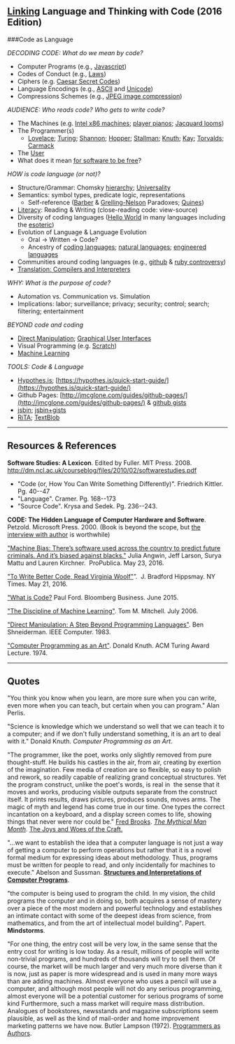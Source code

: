 ## [Linking](http://bard.jsbin.com/) Language and Thinking with Code (2016 Edition)
###Code as Language

*DECODING CODE: What do we mean by code?*

- Computer Programs (e.g., [Javascript](https://developer.mozilla.org/en-US/Learn/Getting_started_with_the_web/JavaScript_basics))
- Codes of Conduct (e.g., [Laws](https://epic.org/privacy/terrorism/hr3162.html))
- Ciphers (e.g. [Caesar Secret Codes](http://www.simonsingh.net/The_Black_Chamber/caesar.html))
- Language Encodings (e.g., [ASCII](https://en.wikipedia.org/wiki/ASCII) and [Unicode](http://unicode.org/charts/))
- Compressions Schemes (e.g., [JPEG image compression](http://www.ams.org/samplings/feature-column/fcarc-image-compression))

*AUDIENCE: Who reads code? Who gets to write code?*

- The Machines (e.g. [Intel x86 machines](https://en.wikipedia.org/wiki/X86_assembly_language);
    [player pianos](https://www.youtube.com/watch?v%3DaseMAEctM1s);
    [Jacquard looms](https://www.youtube.com/watch?v%3DlwozgRPLVC8))
- The Programmer(s)
    - [Lovelace](https://en.wikipedia.org/wiki/Ada_Lovelace);
      [Turing](https://en.wikipedia.org/wiki/Alan_turing);
      [Shannon](https://en.wikipedia.org/wiki/Claude_Shannon);
      [Hopper](https://en.wikipedia.org/wiki/Grace_Hopper);
      [Stallman](https://stallman.org/);
      [Knuth](http://www-cs-faculty.stanford.edu/~uno/);
      [Kay](https://en.wikipedia.org/wiki/Alan_Kay);
      [Torvalds](https://en.wikipedia.org/wiki/Linus_Torvalds);
      [Carmack](https://twitter.com/ID_AA_Carmack)
- The [User](http://www.quotes.net/quote/18165)
- What does it mean [for software to be free](http://www.gnu.org/philosophy/free-sw.en.html)?

*HOW is code language (or not)?*
 - Structure/Grammar: Chomsky [hierarchy](https://www.cs.wmich.edu/~bhardin/cs4850/ChomskyPresentation.pdf);
    [Universality](https://en.wikipedia.org/wiki/Church%25E2%2580%2593Turing_thesis)
 - Semantics: symbol types, predicate logic, representations
     - Self-reference ([Barber](https://en.wikipedia.org/wiki/Barber_paradox) & [Grelling-Nelson](https://en.wikipedia.org/wiki/Grelling%25E2%2580%2593Nelson_paradox) Paradoxes; [Quines](https://en.wikipedia.org/wiki/Quine_(computing)))
 - [Literacy](http://www.digitalliteracy.gov/): Reading & Writing (close-reading code: view-source)
 -  Diversity of coding languages ([Hello World](https://en.wikibooks.org/wiki/Computer_Programming/Hello_world) in many languages including the [esoteric](https://en.wikipedia.org/wiki/Esoteric_programming_language))
 - Evolution of Language & Language Evolution
     - Oral → Written → Code?
     - Ancestry of [coding languages](https://ccrma.stanford.edu/courses/250a-fall-2005/docs/ComputerLanguagesChart.png);
    [natural languages](http://ed.ted.com/lessons/how-languages-evolve-alex-gendler); [engineered languages](https://en.wikipedia.org/wiki/Esperanto_Wikipedia)
 - Communities around coding languages (e.g., [github](https://github.com/) & [ruby controversy](https://bugs.ruby-lang.org/issues/12004))
 - [Translation: Compilers and Interpreters](https://en.wikipedia.org/wiki/Translator_(computing))

*WHY: What is the purpose of code?*

 - Automation vs. Communication vs. Simulation
 - Implications: labor; surveillance; privacy; security; control; search; filtering; entertainment

*BEYOND code and coding*

 - [Direct Manipulation](http://web.archive.org/web/20120208111520/http://www.elearning-reviews.org/topics/human-computer-interaction/design-principles/1983-shneiderman-direct-manipulation/); [Graphical User Interfaces](https://upload.wikimedia.org/wikipedia/en/5/50/Apple_Macintosh_Desktop.png)
 - Visual Programming (e.g. [Scratch](https://scratch.mit.edu/))
 - [Machine Learning](http://www.cs.cmu.edu/~tom/pubs/MachineLearning.pdf)

*TOOLS: Code & Language*

 - [Hypothes.is](http://kris.shaffermusic.com/2016/04/hypothesis-public-research-notebook/); [https://hypothes.is/quick-start-guide/](https://hypothes.is/quick-start-guide/)
 - Github Pages: [http://jmcglone.com/guides/github-pages/](http://jmcglone.com/guides/github-pages/) & [github gists](https://gist.github.com/)
 - [jsbin](https://jsbin.com/help/getting-started); [jsbin+gists](https://jsbin.com/help/import-gists)
 - [RiTA](http://rednoise.org/rita/); [TextBlob](http://textblob.readthedocs.io/en/dev/)

----------------------

## Resources & References

**Software Studies: A Lexicon**. Edited by Fuller. MIT Press. 2008. <http://dm.ncl.ac.uk/courseblog/files/2010/02/softwarestudies.pdf>
 - "Code (or, How You Can Write Something Differently)". Friedrich Kittler. Pg. 40--47
 - "Language". Cramer. Pg. 168--173
 -  "Source Code". Krysa and Sedek. Pg. 236--243.

**CODE: The Hidden Language of Computer Hardware and Software**. Petzold. Microsoft Press. 2000. (Book is beyond the scope, but [the interview with author](http://www.amazon.com/exec/obidos/tg/feature/-/13004/102-1065488-6486457) is worthwhile)

["Machine Bias: There’s software used across the country to predict future criminals. And it’s biased against blacks."](https://www.propublica.org/article/machine-bias-risk-assessments-in-criminal-sentencing) Julia Angwin, Jeff Larson, Surya Mattu and Lauren Kirchner.  ProPublica. May 23, 2016.

["To Write Better Code, Read Virginia Woolf"](http://www.nytimes.com/2016/05/22/opinion/sunday/to-write-software-read-novels.html?_r%3D0)”.  J. Bradford Hippsmay. NY Times. May 21, 2016.

["What is Code?](http://www.bloomberg.com/graphics/2015-paul-ford-what-is-code/) Paul Ford. Bloomberg Business. June 2015.

["The Discipline of Machine Learning"](http://www.cs.cmu.edu/~tom/pubs/MachineLearning.pdf). Tom M. Mitchell. July 2006.

["Direct Manipulation: A Step Beyond Programming Languages"](http://www.csc.kth.se/utbildning/kth/kurser/DH3050/hcihist11/DM.pdf).
Ben Shneiderman. IEEE Computer. 1983.

["Computer Programming as an Art"](http://delivery.acm.org/10.1145/1290000/1283929/a1974-knuth.pdf?ip%3D68.194.168.151%26id%3D1283929%26acc%3DOPEN%26key%3D4D4702B0C3E38B35%252E4D4702B0C3E38B35%252E4D4702B0C3E38B35%252E6D218144511F3437%26CFID%3D624262837%26CFTOKEN%3D75782568%26__acm__%3D1464884978_0aa6012d63415f29146c9e75c52d09a6). Donald Knuth. ACM Turing Award Lecture. 1974.

----------------

## Quotes 

"You think you know when you learn, are more sure when you can write,
even more when you can teach, but certain when you can program." Alan
Perlis.

"Science is knowledge which we understand so well that we can teach it
to a computer; and if we don't fully understand something, it is an art
to deal with it." Donald Knuth. *Computer Programming as an Art*.

"The programmer, like the poet, works only slightly removed from pure
thought-stuff. He builds his castles in the air, from air, creating by
exertion of the imagination. Few media of creation are so flexible, so
easy to polish and rework, so readily capable of realizing grand
conceptual structures. Yet the program construct, unlike the poet's
words, is real in  the sense that it moves and works, producing visible
outputs separate from the construct itself. It prints results, draws
pictures, produces sounds, moves arms. The magic of myth and legend has
come true in our time. One types the correct incantation on a keyboard,
and a display screen comes to life, showing things that never were nor
could be." [Fred
Brooks](https://en.wikipedia.org/wiki/Fred_Brooks). 
[*The Mythical Man Month*](https://archive.org/stream/mythicalmanmonth00fred/mythicalmanmonth00fred_djvu.txt%2520https://cs.calvin.edu/courses/cs/108/snelesen/references/brooks.html).
[The Joys and Woes of the Craft.](https://cs.calvin.edu/courses/cs/262/kvlinden/references/brooksJoysAndWoes.html)

"...we want to establish the idea that a computer language is not just a
way of getting a computer to perform operations but rather that it is a
novel formal medium for expressing ideas about methodology. Thus,
programs must be written for people to read, and only incidentally for
machines to execute." Abelson and Sussman. [**Structures and
Interpretations of Computer Programs**](https://mitpress.mit.edu/sicp/front/node3.html).

"the computer is being used to program the child. In my vision, the
child programs the computer and in doing so, both acquires a sense of
mastery over a piece of the most modern and powerful technology and
establishes an intimate contact with some of the deepest ideas from
science, from mathematics, and from the art of intellectual model
building". Papert. **Mindstorms**.

"For one thing, the entry cost will be very low, in the same sense that
the entry cost for writing is low today. As a result, millions of people
will write non-trivial programs, and hundreds of thousands will try to
sell them. Of course, the market will be much larger and very much more
diverse than it is now, just as paper is more widespread and is used in
many more ways than are adding machines. Almost everyone who uses a
pencil will use a computer, and although most people will not do any
serious programming, almost everyone will be a potential customer for
serious programs of some kind Furthermore, such a mass market will
require mass distribution. Analogues of bookstores, newsstands and
magazine subscriptions seem plausible, as well as the kind of mail-order
and home improvement marketing patterns we have now. Butler Lampson
(1972). [Programmers as
Authors](http://research.microsoft.com/en-us/um/people/blampson/10-SPEGuestEditorial/WebPage.html).
